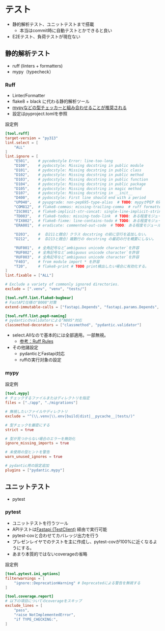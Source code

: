 # テスト
- 静的解析テスト、ユニットテストまで搭載
    - 本当はcommit時に自動テストとかできると良い
- E2Eテスト、負荷テストが現在ない

## 静的解析テスト
- ruff (linters + formatters) 
- mypy（typecheck）

### Ruff
- Linter/Formatter
- flake8 + black に代わる静的解析ツール
- [mypyなどの型チェッカーと組み合わせることが推奨される](https://docs.astral.sh/ruff/faq/#how-does-ruff-compare-to-mypy-or-pyright-or-pyre)
- 設定はpyproject.tomlを参照

設定例

```toml
[tool.ruff]
target-version = "py313"
lint.select = [
    "ALL"
]
lint.ignore = [
    "E501",    # pycodestyle Error: line-too-long
    "D100",    # pydocstyle: Missing docstring in public module
    "D101",    # pydocstyle: Missing docstring in public class
    "D102",    # pydocstyle: Missing docstring in public method
    "D103",    # pydocstyle: Missing docstring in public function
    "D104",    # pydocstyle: Missing docstring in public package
    "D105",    # pydocstyle: Missing docstring in magic method
    "D107",    # pydocstyle: Missing docstring in __init__
    "D400",    # pydocstyle: First line should end with a period
    "UP040",   # pyupgrade: non-pep695-type-alias  # TODO: mypyがPEP 695 type aliasesに対応したら有効にする
    "COM812",  # flake8-commas: missing-trailing-comma  # ruff formatterとコンフリクトする
    "ISC001",  # flake8-implicit-str-concat: single-line-implicit-string-concatenation # ruff formatterとコンフリクトする
    "TD003",   # flake8-todos: missing-todo-link  # TODO: ある程度モジュールが完成したら有効にする
    "FIX002",  # flake8-fixme: line-contains-todo # TODO: ある程度モジュールが完成したら有効にする
    "ERA001",  # eradicate: commented-out-code  # TODO: ある程度モジュールが完成したら有効にする
    
    "D203",    # （D211と競合）クラス docstring の前に空行を追加しない。
    "D212",    # （D213と競合）複数行の docstring の最初の行を概要にしない。

    "RUF001",  # 全角記号など`ambiguous unicode character`を許容
    "RUF002",  # 全角記号など`ambiguous unicode character`を許容
    "RUF003",  # 全角記号など`ambiguous unicode character`を許容
    "F403",    # from module import * を許容
    "T20",     # flake8-print # TODO print検出したい場合に有効化する。
]
lint.fixable = ["ALL"]

# Exclude a variety of commonly ignored directories.
exclude = [".venv", "venv", "tests/"]

[tool.ruff.lint.flake8-bugbear]
# FastAPI仕様の"B008"対策
extend-immutable-calls = ["fastapi.Depends", "fastapi.params.Depends", "fastapi.Query", "fastapi.params.Query"]

[tool.ruff.lint.pep8-naming]
# pydanticのvalidatorによる"N805"対応
classmethod-decorators = ["classmethod", "pydantic.validator"]
```

- select.Allなので基本的には全部適用。一部無視。
    - [参考：Ruff Rules](https://docs.astral.sh/ruff/rules/)
- その他諸設定
    - pydanticとFastapi対応
    - ruffの実行対象の設定

### mypy
設定例

```toml
[tool.mypy]
# チェックするファイルまたはディレクトリを指定
files = ["./app", "./migrations"]

# 無視したいファイルやディレクトリ
exclude = "^(\\.venv|\\.env|build|dist|__pycache__|tests/)"

# 型チェックを厳密にする
strict = true

# 型が見つからない場合のエラーを無効化
ignore_missing_imports = true

# 未使用の型ヒントを警告
warn_unused_ignores = true

# pydantic用の設定追加
plugins = ["pydantic.mypy"]
```

## ユニットテスト
- pytest

### pytest
- ユニットテストを行うツール
- APIテストは[Fastapi (TestClient)](https://fastapi.tiangolo.com/ja/tutorial/testing/)  経由で実行可能
- pytest-covと合わせてカバレッジ出力を行う
- プレゼンレイヤでのテストを主に作成し、pytest-covが100%に近くなるようにする。
- あまり本質的ではないcoverageの省略

設定例

```toml
[tool.pytest.ini_options]
filterwarnings = [
    "ignore::DeprecationWarning" # Deprecatedによる警告を無視する
]

[tool.coverage.report]
# 以下の項目についてのcoverageをスキップ
exclude_lines = [
    "pass",
    "raise NotImplementedError",
    "if TYPE_CHECKING:",
]
```


